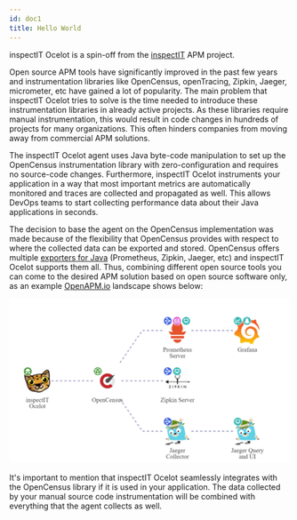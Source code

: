 ```yaml
---
id: doc1
title: Hello World
---
```


inspectIT Ocelot is a spin-off from the [inspectIT](https://github.com/inspectIT/inspectIT) APM project.

Open source APM tools have significantly improved in the past few years and instrumentation libraries like OpenCensus, openTracing, Zipkin, Jaeger, micrometer, etc have gained a lot of popularity.
The main problem that inspectIT Ocelot tries to solve is the time needed to introduce these instrumentation libraries in already active projects.
As these libraries require manual instrumentation, this would result in code changes in hundreds of projects for many organizations.
This often hinders companies from moving away from commercial APM solutions.

The inspectIT Ocelot agent uses Java byte-code manipulation to set up the OpenCensus instrumentation library with zero-configuration and requires no source-code changes.
Furthermore, inspectIT Ocelot instruments your application in a way that most important metrics are automatically monitored and traces are collected and propagated as well.
This allows DevOps teams to start collecting performance data about their Java applications in seconds.

The decision to base the agent on the OpenCensus implementation was made because of the flexibility that OpenCensus provides with respect to where the collected data can be exported and stored.
OpenCensus offers multiple [exporters for Java](https://opencensus.io/exporters) (Prometheus, Zipkin, Jaeger, etc) and inspectIT Ocelot supports them all.
Thus, combining different open source tools you can come to the desired APM solution based on open source software only, as an example [OpenAPM.io](https://openapm.io/landscape?agent=inspectit-ocelot-agent&instrumentation-lib=opencensus&collector=jaeger-collector,zipkin-server,prometheus-server&visualization=jaeger-query,zipkin-server&dashboarding=grafana) landscape shows below:

![Possible landscape with inspectIT Ocelot and other open source tools](assets/inspectit-ocelot-landscape.png)

It's important to mention that inspectIT Ocelot seamlessly integrates with the OpenCensus library if it is used in your application.
The data collected by your manual source code instrumentation will be combined with everything that the agent collects as well.